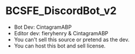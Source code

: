 # BCSFE_DiscordBot_v2
- Bot Dev: CintagramABP
- Editor dev: fieryhenry & CintagramABP
- You can't sell this source or pretend as the dev.
- You can host this bot and sell license.

